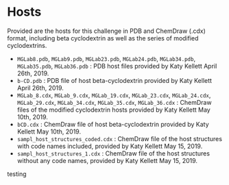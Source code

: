 # Hosts

Provided are the hosts for this challenge in PDB and ChemDraw (.cdx) format, including beta cyclodextrin as well as the series of modified cyclodextrins.
  - `MGLab8.pdb`, `MGLab9.pdb`, `MGLab23.pdb`, `MGLab24.pdb`, `MGLab34.pdb`, `MGLab35.pdb`, `MGLab36.pdb` : PDB host files provided by Katy Kellett April 26th, 2019.
  - `b-CD.pdb` : PDB file of host beta-cyclodextrin provided by Katy Kellett April 26th, 2019.
  - `MGLab_8.cdx`, `MGLab_9.cdx`, `MGLab_19.cdx`, `MGLab_23.cdx`, `MGLab_24.cdx`, `MGLab_29.cdx`, `MGLab_34.cdx`, `MGLab_35.cdx`, `MGLab_36.cdx` : ChemDraw files of the modified cyclodextrin hosts provided by Katy Kellett May 10th, 2019.
  - `bCD.cdx` : ChemDraw file of host beta-cyclodextrin provided by Katy Kellett May 10th, 2019.
  - `sampl_host_structures_coded.cdx` : ChemDraw file of the host structures with code names included, provided by Katy Kellett May 15, 2019.
  - `sampl_host_structures_1.cdx` : ChemDraw file of the host structures without any code names, provided by Katy Kellett May 15, 2019.


  testing
